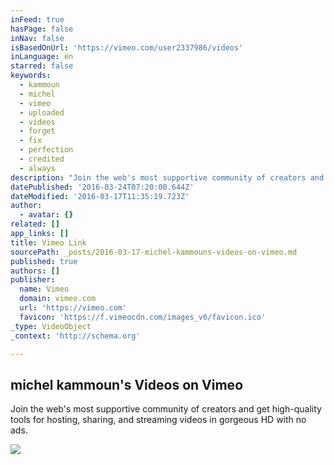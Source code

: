 ```yaml
---
inFeed: true
hasPage: false
inNav: false
isBasedOnUrl: 'https://vimeo.com/user2337986/videos'
inLanguage: en
starred: false
keywords:
  - kammoun
  - michel
  - vimeo
  - uploaded
  - videos
  - forget
  - fix
  - perfection
  - credited
  - always
description: "Join the web's most supportive community of creators and get high-quality tools for hosting, sharing, and streaming videos in gorgeous HD with no ads."
datePublished: '2016-03-24T07:20:00.644Z'
dateModified: '2016-03-17T11:35:19.723Z'
author:
  - avatar: {}
related: []
app_links: []
title: Vimeo Link
sourcePath: _posts/2016-03-17-michel-kammouns-videos-on-vimeo.md
published: true
authors: []
publisher:
  name: Vimeo
  domain: vimeo.com
  url: 'https://vimeo.com'
  favicon: 'https://f.vimeocdn.com/images_v6/favicon.ico'
_type: VideoObject
_context: 'http://schema.org'

---
```

<article style=""><h1>michel kammoun's Videos on Vimeo</h1><p>Join the web's most supportive community of creators and get high-quality tools for hosting, sharing, and streaming videos in gorgeous HD with no ads.</p><img src="https://s3-us-west-2.amazonaws.com/the-grid-img/p/cfbcb2af2d0e5c73de72b7eeda2d10c4a68622a4.jpg" /></article>